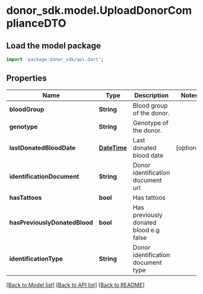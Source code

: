 # donor_sdk.model.UploadDonorComplianceDTO

## Load the model package
```dart
import 'package:donor_sdk/api.dart';
```

## Properties
Name | Type | Description | Notes
------------ | ------------- | ------------- | -------------
**bloodGroup** | **String** | Blood group of the donor. | 
**genotype** | **String** | Genotype of the donor. | 
**lastDonatedBloodDate** | [**DateTime**](DateTime.md) | Last donated blood date | [optional] 
**identificationDocument** | **String** | Donor identification document url | 
**hasTattoos** | **bool** | Has tattoos | 
**hasPreviouslyDonatedBlood** | **bool** | Has previously donated blood e.g false | 
**identificationType** | **String** | Donor identification document type | 

[[Back to Model list]](../README.md#documentation-for-models) [[Back to API list]](../README.md#documentation-for-api-endpoints) [[Back to README]](../README.md)


